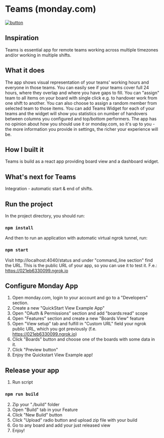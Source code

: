 # Teams (monday.com)

[![button](https://dapulse-res.cloudinary.com/image/upload/f_auto,q_auto/remote_mondaycom_static/uploads/Tal/4b5d9548-0598-436e-a5b6-9bc5f29ee1d9_Group12441.png)](https://auth.monday.com/oauth2/authorize?client_id=ae7d5eccd8c37edc73c97f10f8a90757&response_type=install)

## Inspiration

Teams is essential app for remote teams working across multiple timezones and/or working in multiple shifts.

## What it does

The app shows visual representation of your teams' working hours and everyone in those teams. You can easily see if your teams cover full 24 hours, where they overlap and where you have gaps to fill. You can "assign" team to all items on your board with single click e.g. to handover work from one shift to another. You can also choose to assign a random member from selected team to those items. You can add Teams Widget for each of your teams and the widget will show you statistics on number of handovers between columns you configured and top/bottom performers. The app has no opinion about how you should use it or monday.com, so it's up to you - the more information you provide in settings, the richer your experience will be.

## How I built it

Teams is build as a react app providing board view and a dashboard widget.

## What's next for Teams

Integration - automatic start & end of shifts.

## Run the project

In the project directory, you should run:

### `npm install`

And then to run an application with automatic virtual ngrok tunnel, run:

### `npm start`

Visit http://localhost:4040/status and under "command_line section" find the URL. This is the public URL of your app, so you can use it to test it.
F.e.: https://021eb6330099.ngrok.io

## Configure Monday App 

1. Open monday.com, login to your account and go to a "Developers" section.
2. Create a new "QuickStart View Example App"
3. Open "OAuth & Permissions" section and add "boards:read" scope
4. Open "Features" section and create a new "Boards View" feature
5. Open "View setup" tab and fulfill in "Custom URL" field your ngrok public URL, which you got previously (f.e. https://021eb6330099.ngrok.io)
6. Click "Boards" button and choose one of the boards with some data in it.
7. Click "Preview button"
8. Enjoy the Quickstart View Example app!

## Release your app
1. Run script
### `npm run build`
2. Zip your "./build" folder
3. Open "Build" tab in your Feature
4. Click "New Build" button
5. Click "Upload" radio button and upload zip file with your build
6. Go to any board and add your just released view
7. Enjoy!
